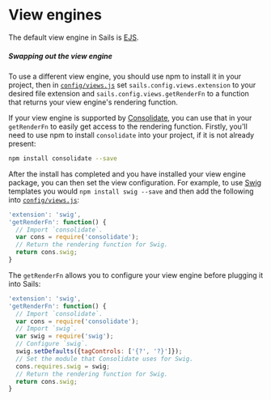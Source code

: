 # View engines

The default view engine in Sails is [EJS](https://github.com/mde/ejs).

##### Swapping out the view engine

To use a different view engine, you should use npm to install it in your project, then in [`config/views.js`](https://sailsjs.com/documentation/anatomy/config/views.js) set `sails.config.views.extension` to your desired file extension and `sails.config.views.getRenderFn` to a function that returns your view engine's rendering function.

If your view engine is supported by [Consolidate](https://github.com/tj/consolidate.js/blob/master/Readme.md#api), you can use that in your `getRenderFn` to easily get access to the rendering function. Firstly, you'll need to use npm to install `consolidate` into your project, if it is not already present:

```bash
npm install consolidate --save
```

After the install has completed and you have installed your view engine package, you can then set the view configuration.  For example, to use [Swig](https://github.com/paularmstrong/swig) templates you would `npm install swig --save` and then add the following into [`config/views.js`](https://sailsjs.com/documentation/anatomy/config/views.js):

```javascript
'extension': 'swig',
'getRenderFn': function() {
  // Import `consolidate`.
  var cons = require('consolidate');
  // Return the rendering function for Swig.
  return cons.swig;
}
```

The `getRenderFn` allows you to configure your view engine before plugging it into Sails:

```javascript
'extension': 'swig',
'getRenderFn': function() {
  // Import `consolidate`.
  var cons = require('consolidate');
  // Import `swig`.
  var swig = require('swig');
  // Configure `swig`.
  swig.setDefaults({tagControls: ['{?', '?}']});
  // Set the module that Consolidate uses for Swig.
  cons.requires.swig = swig;
  // Return the rendering function for Swig.
  return cons.swig;
}
```

<docmeta name="displayName" value="View engines">
